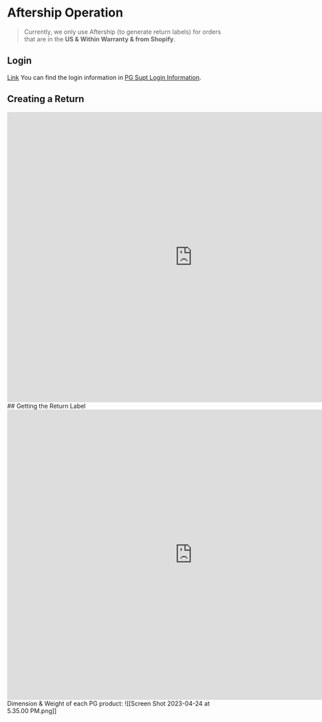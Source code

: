 # Aftership Operation
> Currently, we only use Aftership (to generate return labels) for orders that are in the **US & Within Warranty & from Shopify**.

## Login

[Link](https://admin.aftership.com/)
You can find the login information in [PG Supt Login Information](https://docs.google.com/document/d/132gWUMI_XZCs5FGk0rVNSGshh_Oo1NYmQa_hPh_I86c/edit?usp=sharing).

## Creating a Return
<iframe src="https://docs.google.com/presentation/d/e/2PACX-1vQ3Nvhf-NB8uydO3u-8-iXva9A48PbK1KLtv8HtoIg1T87MxTw33AXtGn1v_YJ_FyExsZRwLQdQ6DF3/embed?start=false&loop=false" frameborder="0" width="860" height="674" allowfullscreen="true" mozallowfullscreen="true" webkitallowfullscreen="true"></iframe>
## Getting the Return Label
<iframe src="https://docs.google.com/presentation/d/e/2PACX-1vREFP5j8o6gIRa1XKS2fl6qimp6w17KRFdf-iP1FJ2Tbwyz9tRWFnWuFH9Let5C2ECI9XNnjeL_QJF0/embed?start=false&loop=false&delayms=3000" frameborder="0" width="860" height="674" allowfullscreen="true" mozallowfullscreen="true" webkitallowfullscreen="true"></iframe>
Dimension & Weight of each PG product:
![[Screen Shot 2023-04-24 at 5.35.00 PM.png]]
